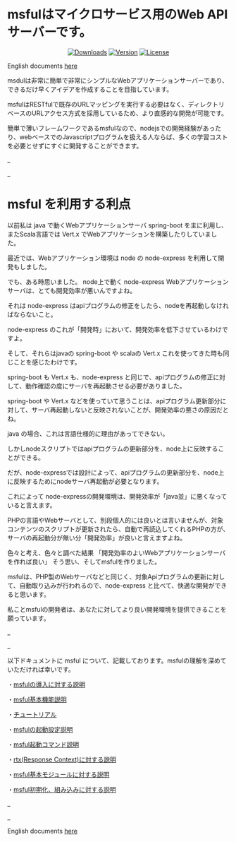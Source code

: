 # msfulはマイクロサービス用のWeb APIサーバーです。

<p align="center">
  <a href="https://www.npmjs.com/package/msful"><img src="https://img.shields.io/npm/dt/msful.svg" alt="Downloads"></a>
  <a href="https://www.npmjs.com/package/msful"><img src="https://img.shields.io/npm/v/msful.svg" alt="Version"></a>
  <a href="https://www.npmjs.com/package/msful"><img src="https://img.shields.io/npm/l/msful.svg" alt="License"></a>
</p>

English documents [here](https://github.com/maachang/msful/blob/master/README.md)

msdulは非常に簡単で非常にシンプルなWebアプリケーションサーバーであり、できるだけ早くアイデアを作成することを目指しています。

msfulはRESTfulで既存のURLマッピングを実行する必要はなく、ディレクトリベースのURLアクセス方式を採用しているため、より直感的な開発が可能です。

簡単で薄いフレームワークであるmsfulなので、nodejsでの開発経験があったり、webベースでのJavascriptプログラムを扱える人ならば、多くの学習コストを必要とせずにすぐに開発することができます。

_

_

# msful を利用する利点

以前私は java で動くWebアプリケーションサーバ spring-boot を主に利用し、またScala言語では Vert.x でWebアプリケーションを構築したりしていました。

最近では、Webアプリケーション環境は node の node-express を利用して開発もしました。

でも、ある時思いました。 node上で動く node-express Webアプリケーションサーバは、とても開発効率が悪いんですよね。

それは  node-express はapiプログラムの修正をしたら、nodeを再起動しなければならないこと。

node-express のこれが「開発時」において、開発効率を低下させているわけですよ。

そして、それらはjavaの spring-boot や scalaの Vert.x これを使ってきた時も同じことを感じたわけです。

spring-boot も Vert.x も、node-express と同じで、apiプログラムの修正に対して、動作確認の度にサーバを再起動させる必要がありました。

spring-boot や Vert.x などを使っていて思うことは、apiプログラム更新部分に対して、サーバ再起動しないと反映されないことが、開発効率の悪さの原因だとね。

java の場合、これは言語仕様的に理由があってできない。

しかしnodeスクリプトではapiプログラムの更新部分を、node上に反映することができる。

だが、node-expressでは設計によって、apiプログラムの更新部分を、node上に反映するためにnodeサーバ再起動が必要となります。

これによって node-expressの開発環境は、開発効率が「java並」に悪くなっていると言えます。

PHPの言語やWebサーバとして、別段個人的には良いとは言いませんが、対象コンテンツのスクリプトが更新されたら、自動で再読込してくれるPHPの方が、サーバの再起動分が無い分「開発効率」が良いと言えますよね。

色々と考え、色々と調べた結果 「開発効率のよいWebアプリケーションサーバを作れば良い」 そう思い、そしてmsfulを作りました。

msfulは、PHP製のWebサーバなどと同じく、対象Apiプログラムの更新に対して、自動取り込みが行われるので、node-express と比べて、快適な開発ができると思います。

私ことmsfulの開発者は、あなたに対してより良い開発環境を提供できることを願っています。

_

_

以下ドキュメントに msful について、記載しております。msfulの理解を深めていただければ幸いです。

・[msfulの導入に対する説明](https://github.com/maachang/msful/blob/master/docs/JP/init.md)

・[msful基本機能説明](https://github.com/maachang/msful/blob/master/docs/JP/next.md)

・[チュートリアル](https://github.com/maachang/msful/blob/master/docs/JP/tutorial.md)

・[msfulの起動設定説明](https://github.com/maachang/msful/blob/master/docs/JP/startup.md)

・[msful起動コマンド説明](https://github.com/maachang/msful/blob/master/docs/JP/command.md)

・[rtx(Response Context)に対する説明](https://github.com/maachang/msful/blob/master/docs/JP/rtx.md)

・[msful基本モジュールに対する説明](https://github.com/maachang/msful/blob/master/docs/JP/base_mod.md)

・[msful初期化、組み込みに対する説明](https://github.com/maachang/msful/blob/master/docs/JP/built_in.md)

_

_

English documents [here](https://github.com/maachang/msful/blob/master/README.md)